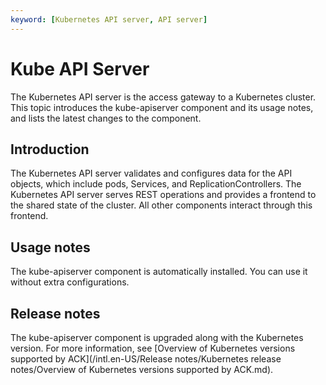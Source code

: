 ```yaml
---
keyword: [Kubernetes API server, API server]
---
```


# Kube API Server

The Kubernetes API server is the access gateway to a Kubernetes cluster. This topic introduces the kube-apiserver component and its usage notes, and lists the latest changes to the component.

## Introduction

The Kubernetes API server validates and configures data for the API objects, which include pods, Services, and ReplicationControllers. The Kubernetes API server serves REST operations and provides a frontend to the shared state of the cluster. All other components interact through this frontend.

## Usage notes

The kube-apiserver component is automatically installed. You can use it without extra configurations.

## Release notes

The kube-apiserver component is upgraded along with the Kubernetes version. For more information, see [Overview of Kubernetes versions supported by ACK](/intl.en-US/Release notes/Kubernetes release notes/Overview of Kubernetes versions supported by ACK.md).

